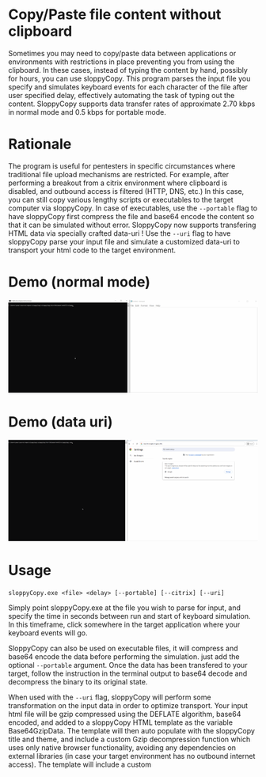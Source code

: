 # Copy/Paste file content without clipboard
Sometimes you may need to copy/paste data between applications or environments with restrictions in place preventing you from using the clipboard. In these cases, instead of typing the content by hand, possibly for hours, you can use sloppyCopy.
This program parses the input file you specify and simulates keyboard events for each character of the file after user specified delay, effectively automating the task of typing out the content. SloppyCopy supports data transfer rates of approximate 2.70 kbps in normal mode and 0.5 kbps for portable mode.

# Rationale
The program is useful for pentesters in specific circumstances where traditional file upload mechanisms are restricted. For example, after performing a breakout from a citrix environment where clipboard is disabled, and outbound access is filtered (HTTP, DNS, etc.) 
In this case, you can still copy various lengthy scripts or executables to the target computer via sloppyCopy. In case of executables, use the ```--portable``` flag to have sloppyCopy first compress the file and base64 encode the content so that it can be simulated without error.
SloppyCopy now supports transfering HTML data via specially crafted data-uri ! Use the ```--uri``` flag to have sloppyCopy parse your input file and simulate a customized data-uri to transport your html code to the target environment.

# Demo (normal mode)
![](https://github.com/PN-Tester/sloppyCopy/blob/main/sloppyCopy_demo.gif)

# Demo (data uri)
![](https://github.com/PN-Tester/sloppyCopy/blob/main/data-uri.gif)

# Usage
```sloppyCopy.exe <file> <delay> [--portable] [--citrix] [--uri]```


Simply point sloppyCopy.exe at the file you wish to parse for input, and specify the time in seconds between run and start of keyboard simulation. In this timeframe, click somewhere in the target application where your keyboard events will go.

SloppyCopy can also be used on executable files, it will compress and base64 encode the data before performing the simulation. just add the optional ```--portable``` argument. Once the data has been transfered to your target, follow the instruction in the terminal output to base64 decode and decompress the binary to its original state.

When used with the ```--uri``` flag, sloppyCopy will perform some transformation on the input data in order to optimize transport. Your input html file will be gzip compressed using the DEFLATE algorithm, base64 encoded, and added to a sloppyCopy HTML template as the variable Base64GzipData. The template will then auto populate with the sloppyCopy title and theme, and include a custom Gzip decompression function which uses only native browser functionality, avoiding any dependencies on external libraries (in case your target environment has no outbound internet access). The template will include a custom <script> element which will dynamically decompress your original content into the template using HTML preprocessing. The resultant page is base64 encoded and sent via sloppyCopy simulation as a data uri to your target. Encapsulating the original document this way allows us to use compression while maintaining a standard URI with mime-type text/html, which can bypass most security policies (unlike application/gzip or equivalent).

CITRIX NOTE : Citrix environments use special scancodes added to keyboard events in order to differentiate between hardware generated events and the resultant citrix generated virtual event.
This behaviour causes a duplication of transfered data due to double registration of the keyboard event, meaning *abcdef* becomes *aabbccddeeff* on the target system! Very annoying!
To prevent this, use the ```--citrix``` flag for compatibility mode. This will send only the keyboard events with the scancodes so keypresses are only registered once in the citrix app.

```~``` character for some reason is not supported. If you absolutely need tilde, use ```--citrix``` with ```--portable``` option to copy the compressed base64 and avoid errors. 

WARNING : There is currently no way to stop sloppyCopy once the simulation begins, so ensure you have your cursor in the right place to receive keyboard events or things will get messy !
